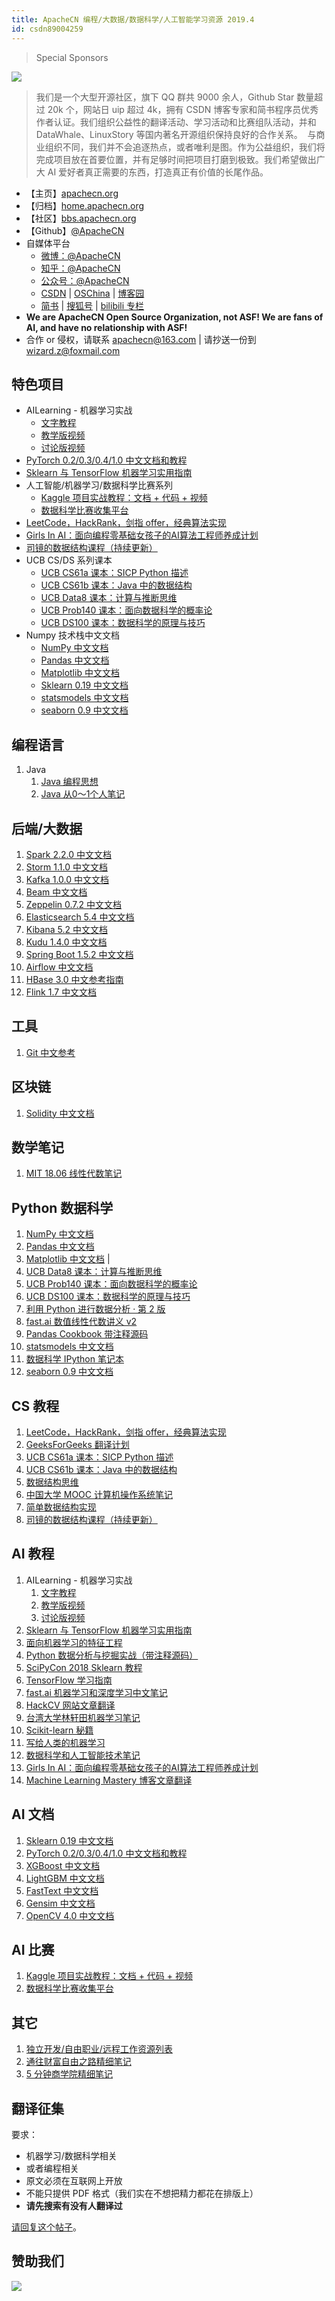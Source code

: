 ```yaml
---
title: ApacheCN 编程/大数据/数据科学/人工智能学习资源 2019.4
id: csdn89004259
---
```


> Special Sponsors

[![](../img/3e03326e8e299ab79376117504ccf337.png)](https://coding.net/?utm_source=ApacheCN&utm_medium=banner&utm_campaign=march2019)

> 我们是一个大型开源社区，旗下 QQ 群共 9000 余人，Github Star 数量超过 20k 个，网站日 uip 超过 4k，拥有 CSDN 博客专家和简书程序员优秀作者认证。我们组织公益性的翻译活动、学习活动和比赛组队活动，并和 DataWhale、LinuxStory 等国内著名开源组织保持良好的合作关系。
> ‍
> 与商业组织不同，我们并不会追逐热点，或者唯利是图。作为公益组织，我们将完成项目放在首要位置，并有足够时间把项目打磨到极致。我们希望做出广大 AI 爱好者真正需要的东西，打造真正有价值的长尾作品。

*   【主页】[apachecn.org](https://www.apachecn.org)
*   【归档】[home.apachecn.org](http://home.apachecn.org)
*   【社区】[bbs.apachecn.org](http://bbs.apachecn.org/)
*   【Github】[@ApacheCN](https://github.com/apachecn)
*   自媒体平台
    *   [微博：@ApacheCN](https://weibo.com/u/6326715527)
    *   [知乎：@ApacheCN](https://www.zhihu.com/people/apachecn)
    *   [公众号：@ApacheCN](http://home.apachecn.org/img/about/gzh_qr.jpg)
    *   [CSDN](https://blog.csdn.net/wizardforcel/article/category/8437073) | [OSChina](https://my.oschina.net/repine/) | [博客园](https://www.cnblogs.com/wizardforcel/category/1352397.html)
    *   [简书](https://www.jianshu.com/c/4ee721d0c474) | [搜狐号](https://mp.sohu.com/profile?xpt=NDhjYmViMzMtZWE2Yi00NTlmLWE3OTQtY2FjNjIwNDBlZDJl) | [bilibili 专栏](https://space.bilibili.com/9169694/article)
*   **We are ApacheCN Open Source Organization, not ASF! We are fans of AI, and have no relationship with ASF!**
*   合作 or 侵权，请联系 apachecn@163.com | 请抄送一份到 wizard.z@foxmail.com

## 特色项目

*   AILearning - 机器学习实战
    *   [文字教程](https://github.com/apachecn/AiLearning)
    *   [教学版视频](https://space.bilibili.com/97678687/channel/detail?cid=22486)
    *   [讨论版视频](https://space.bilibili.com/97678687/channel/detail?cid=13045)
*   [PyTorch 0.2/0.3/0.4/1.0 中文文档和教程](https://github.com/apachecn/pytorch-doc-zh)
*   [Sklearn 与 TensorFlow 机器学习实用指南](https://github.com/apachecn/hands-on-ml-zh)
*   人工智能/机器学习/数据科学比赛系列
    *   [Kaggle 项目实战教程：文档 + 代码 + 视频](https://github.com/apachecn/kaggle)
    *   [数据科学比赛收集平台](https://github.com/iphysresearch/DataSciComp)
*   [LeetCode，HackRank，剑指 offer，经典算法实现](https://github.com/apachecn/LeetCode)
*   [Girls In AI：面向编程零基础女孩子的AI算法工程师养成计划](https://github.com/YZHANG1270/Girls-In-AI)
*   [司镜的数据结构课程（持续更新）](https://www.bilibili.com/video/av41164819)
*   UCB CS/DS 系列课本
    *   [UCB CS61a 课本：SICP Python 描述](https://github.com/apachecn/sicp-py-zh)
    *   [UCB CS61b 课本：Java 中的数据结构](https://github.com/apachecn/cs61b-textbook-zh)
    *   [UCB Data8 课本：计算与推断思维](https://github.com/apachecn/data8-textbook-zh)
    *   [UCB Prob140 课本：面向数据科学的概率论](https://github.com/apachecn/prob140-textbook-zh)
    *   [UCB DS100 课本：数据科学的原理与技巧](https://github.com/apachecn/ds100-textbook-zh)
*   Numpy 技术栈中文文档
    *   [NumPy 中文文档](https://github.com/apachecn/numpy-ref-zh)
    *   [Pandas 中文文档](https://github.com/apachecn/pandas-doc-zh)
    *   [Matplotlib 中文文档](https://github.com/apachecn/matplotlib-user-guide-zh)
    *   [Sklearn 0.19 中文文档](https://github.com/apachecn/scikit-learn-doc-zh)
    *   [statsmodels 中文文档](https://github.com/apachecn/statsmodels_doc_zh)
    *   [seaborn 0.9 中文文档](https://github.com/apachecn/seaborn-doc-zh)

## 编程语言

1.  Java
    1.  [Java 编程思想](https://github.com/apachecn/thinking-in-java-zh)
    2.  [Java 从0～1个人笔记](https://javaee.strivebo.com)

## 后端/大数据

1.  [Spark 2.2.0 中文文档](https://github.com/apachecn/spark-doc-zh)
2.  [Storm 1.1.0 中文文档](https://github.com/apachecn/storm-doc-zh)
3.  [Kafka 1.0.0 中文文档](https://github.com/apachecn/kafka-doc-zh)
4.  [Beam 中文文档](https://github.com/apachecn/beam-site-zh)
5.  [Zeppelin 0.7.2 中文文档](https://github.com/apachecn/zeppelin-doc-zh)
6.  [Elasticsearch 5.4 中文文档](https://github.com/apachecn/elasticsearch-doc-zh)
7.  [Kibana 5.2 中文文档](https://github.com/apachecn/kibana-doc-zh)
8.  [Kudu 1.4.0 中文文档](https://github.com/apachecn/kudu-doc-zh)
9.  [Spring Boot 1.5.2 中文文档](https://github.com/apachecn/spring-boot-doc-zh)
10.  [Airflow 中文文档](https://github.com/apachecn/airflow-doc-zh)
11.  [HBase 3.0 中文参考指南](https://github.com/apachecn/hbase-doc-zh)
12.  [Flink 1.7 中文文档](https://github.com/apachecn/flink-doc-zh)

## 工具

1.  [Git 中文参考](https://github.com/apachecn/git-doc-zh)

## 区块链

1.  [Solidity 中文文档](https://github.com/apachecn/solidity-doc-zh)

## 数学笔记

1.  [MIT 18.06 线性代数笔记](https://github.com/apachecn/math)

## Python 数据科学

1.  [NumPy 中文文档](https://github.com/apachecn/numpy-ref-zh)
2.  [Pandas 中文文档](https://github.com/apachecn/pandas-doc-zh)
3.  [Matplotlib 中文文档](https://github.com/apachecn/matplotlib-user-guide-zh) |
4.  [UCB Data8 课本：计算与推断思维](https://github.com/apachecn/data8-textbook-zh)
5.  [UCB Prob140 课本：面向数据科学的概率论](https://github.com/apachecn/prob140-textbook-zh)
6.  [UCB DS100 课本：数据科学的原理与技巧](https://github.com/apachecn/ds100-textbook-zh)
7.  [利用 Python 进行数据分析 · 第 2 版](https://github.com/apachecn/pyda-2e-zh)
8.  [fast.ai 数值线性代数讲义 v2](https://github.com/apachecn/fastai-num-linalg-v2-zh)
9.  [Pandas Cookbook 带注释源码](https://github.com/apachecn/pandas-cookbook-code-notes)
10.  [statsmodels 中文文档](https://github.com/apachecn/statsmodels_doc_zh)
11.  [数据科学 IPython 笔记本](https://github.com/apachecn/ds-ipynb-zh)
12.  [seaborn 0.9 中文文档](https://github.com/apachecn/seaborn-doc-zh)

## CS 教程

1.  [LeetCode，HackRank，剑指 offer，经典算法实现](https://github.com/apachecn/LeetCode)
2.  [GeeksForGeeks 翻译计划](https://github.com/apachecn/geeksforgeeks-zh)
3.  [UCB CS61a 课本：SICP Python 描述](https://github.com/apachecn/sicp-py-zh)
4.  [UCB CS61b 课本：Java 中的数据结构](https://github.com/apachecn/cs61b-textbook-zh)
5.  [数据结构思维](https://github.com/apachecn/think-dast-zh)
6.  [中国大学 MOOC 计算机操作系统笔记](https://github.com/apachecn/Computer-operating-system-notes)
7.  [简单数据结构实现](https://github.com/apachecn/DataStructure)
8.  [司镜的数据结构课程（持续更新）](https://www.bilibili.com/video/av41164819)

## AI 教程

1.  AILearning - 机器学习实战
    1.  [文字教程](https://github.com/apachecn/AiLearning)
    2.  [教学版视频](https://space.bilibili.com/97678687/channel/detail?cid=22486)
    3.  [讨论版视频](https://space.bilibili.com/97678687/channel/detail?cid=13045)
2.  [Sklearn 与 TensorFlow 机器学习实用指南](https://github.com/apachecn/hands-on-ml-zh)
3.  [面向机器学习的特征工程](https://github.com/apachecn/feature-engineering-for-ml-zh)
4.  [Python 数据分析与挖掘实战（带注释源码）](https://github.com/apachecn/python_data_analysis_and_mining_action)
5.  [SciPyCon 2018 Sklearn 教程](https://github.com/apachecn/scipycon-2018-sklearn-tut-zh)
6.  [TensorFlow 学习指南](https://github.com/apachecn/learning-tf-zh)
7.  [fast.ai 机器学习和深度学习中文笔记](https://github.com/apachecn/fastai-ml-dl-notes-zh)
8.  [HackCV 网站文章翻译](https://github.com/apachecn/HackCV-Translate)
9.  [台湾大学林轩田机器学习笔记](https://github.com/apachecn/ntu-hsuantienlin-ml)
10.  [Scikit-learn 秘籍](https://github.com/apachecn/sklearn-cookbook-zh)
11.  [写给人类的机器学习](https://github.com/apachecn/ml-for-humans-zh)
12.  [数据科学和人工智能技术笔记](https://github.com/apachecn/ds-ai-tech-notes)
13.  [Girls In AI：面向编程零基础女孩子的AI算法工程师养成计划](https://github.com/YZHANG1270/Girls-In-AI)
14.  [Machine Learning Mastery 博客文章翻译](https://github.com/apachecn/ml-mastery-zh)

## AI 文档

1.  [Sklearn 0.19 中文文档](https://github.com/apachecn/scikit-learn-doc-zh)
2.  [PyTorch 0.2/0.3/0.4/1.0 中文文档和教程](https://github.com/apachecn/pytorch-doc-zh)
3.  [XGBoost 中文文档](https://github.com/apachecn/xgboost-doc-zh)
4.  [LightGBM 中文文档](https://github.com/apachecn/lightgbm-doc-zh)
5.  [FastText 中文文档](https://github.com/apachecn/fasttext-doc-zh)
6.  [Gensim 中文文档](https://github.com/apachecn/gensim-doc-zh)
7.  [OpenCV 4.0 中文文档](https://github.com/apachecn/opencv-doc-zh)

## AI 比赛

1.  [Kaggle 项目实战教程：文档 + 代码 + 视频](https://github.com/apachecn/kaggle)
2.  [数据科学比赛收集平台](https://github.com/iphysresearch/DataSciComp)

## 其它

1.  [独立开发/自由职业/远程工作资源列表](https://github.com/apachecn/awesome-indie-zh)
2.  [通往财富自由之路精细笔记](https://github.com/apachecn/the-way-to-wealth-freedom-notes)
3.  [5 分钟商学院精细笔记](https://github.com/apachecn/5min-business-notes)

## **翻译征集**

要求：

*   机器学习/数据科学相关
*   或者编程相关
*   原文必须在互联网上开放
*   不能只提供 PDF 格式（我们实在不想把精力都花在排版上）
*   **请先搜索有没有人翻译过**

[请回复这个帖子](http://bbs.apachecn.org/thread-77.htm)。

## 赞助我们

![](../img/c04105d5373abbf49dcb4bcc0ab7179d.png)